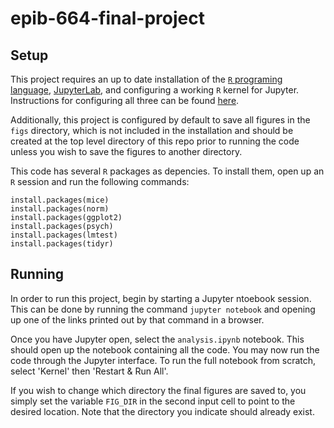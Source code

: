 # epib-664-final-project

## Setup
This project requires an up to date installation of the [`R` programing language](https://www.r-project.org/),
[JupyterLab](https://jupyter.org/), and configuring a working `R` kernel for Jupyter. Instructions
for configuring all three can be found
[here](https://richpauloo.github.io/2018-05-16-Installing-the-R-kernel-in-Jupyter-Lab/).

Additionally, this project is configured by default to save all figures in
the `figs` directory, which is not included in the installation and should be
created at the top level directory of this repo prior to running the code
unless you wish to save the figures to another directory.

This code has several `R` packages as depencies. To install them, open up an
`R` session and run the following commands:

```
install.packages(mice)
install.packages(norm)
install.packages(ggplot2)
install.packages(psych)
install.packages(lmtest)
install.packages(tidyr)
```

## Running
In order to run this project, begin by starting a Jupyter ntoebook session.
This can be done by running the command
```jupyter notebook```
and opening up one of the links printed out by that command in a browser.

Once you have Jupyter open, select the `analysis.ipynb` notebook. This should
open up the notebook containing all the code. You may now run the code through
the Jupyter interface. To run the full notebook from scratch, select 'Kernel'
then 'Restart & Run All'.

If you wish to change which directory the final figures are saved to, you
simply set the variable `FIG_DIR` in the second input cell to point to the
desired location. Note that the directory you indicate should already exist.
